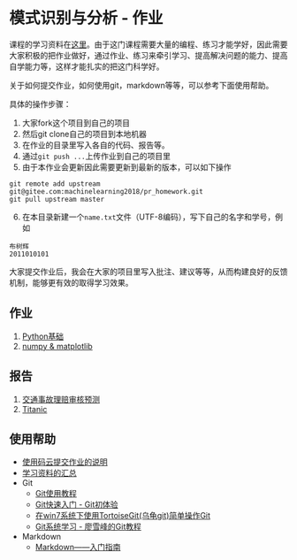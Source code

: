 # 模式识别与分析 - 作业

课程的学习资料在[这里](https://gitee.com/pi-lab/machinelearning_notebook)。由于这门课程需要大量的编程、练习才能学好，因此需要大家积极的把作业做好，通过作业、练习来牵引学习、提高解决问题的能力、提高自学能力等，这样才能扎实的把这门科学好。

关于如何提交作业，如何使用git，markdown等等，可以参考下面使用帮助。

具体的操作步骤：
1. 大家fork这个项目到自己的项目
2. 然后git clone自己的项目到本地机器
3. 在作业的目录里写入各自的代码、报告等。
4. 通过`git push ...`上传作业到自己的项目里
5. 由于本作业会更新因此需要更新到最新的版本，可以如下操作
```
git remote add upstream git@gitee.com:machinelearning2018/pr_homework.git
git pull upstream master
```
6. 在本目录新建一个`name.txt`文件（UTF-8编码），写下自己的名字和学号，例如
```
布树辉
2011010101
```


大家提交作业后，我会在大家的项目里写入批注、建议等等，从而构建良好的反馈机制，能够更有效的取得学习效果。


## 作业
1. [Python基础](homework_01_python/README.md)
2. [numpy & matplotlib](homework_02_numpy_matplotlib/README.md)

## 报告
1. [交通事故理赔审核预测](report_01_交通事故理赔审核预测/)
3. [Titanic](report_03_Titanic/)


## 使用帮助

* [使用码云提交作业的说明](help/gitee_homework_usage.md)
* [学习资料的汇总](https://gitee.com/pi-lab/machinelearning_notebook/blob/master/References.md)
* Git
  * [Git使用教程](help/Git使用教程_PILAB.pdf)
  * [Git快速入门 - Git初体验](https://my.oschina.net/dxqr/blog/134811)
  * [在win7系统下使用TortoiseGit(乌龟git)简单操作Git](https://my.oschina.net/longxuu/blog/141699)
  * [Git系统学习 - 廖雪峰的Git教程](https://www.liaoxuefeng.com/wiki/0013739516305929606dd18361248578c67b8067c8c017b000)
* Markdown
  * [Markdown——入门指南](https://www.jianshu.com/p/1e402922ee32)
